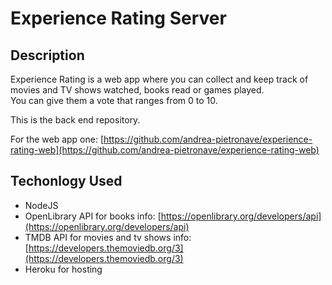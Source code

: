 # Experience Rating Server

## Description

Experience Rating is a web app where you can collect and keep track of movies and TV shows watched, books read or games played.  
You can give them a vote that ranges from 0 to 10.

This is the back end repository.

For the web app one: [https://github.com/andrea-pietronave/experience-rating-web](https://github.com/andrea-pietronave/experience-rating-web)

## Techonlogy Used
- NodeJS
- OpenLibrary API for books info: [https://openlibrary.org/developers/api](https://openlibrary.org/developers/api)
- TMDB API for movies and tv shows info: [https://developers.themoviedb.org/3](https://developers.themoviedb.org/3)
- Heroku for hosting

